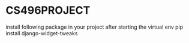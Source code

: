 # CS496PROJECT
install following package in your project after starting the virtual env
pip install django-widget-tweaks
